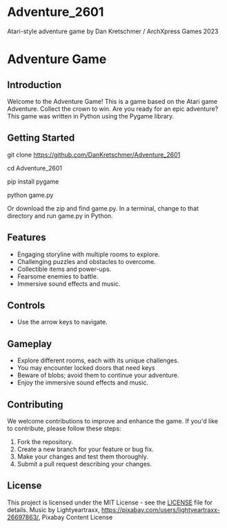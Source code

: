 # Adventure_2601
Atari-style adventure game by Dan Kretschmer / ArchXpress Games 2023

# Adventure Game

## Introduction
Welcome to the Adventure Game! This is a game based on the Atari game Adventure. Collect the crown to win. Are you ready for an epic adventure? This game was written in Python using the Pygame library. 

## Getting Started
git clone https://github.com/DanKretschmer/Adventure_2601

cd Adventure_2601

pip install pygame

python game.py

Or download the zip and find game.py. In a terminal, change to that directory and run game.py in Python. 
## Features
- Engaging storyline with multiple rooms to explore.
- Challenging puzzles and obstacles to overcome.
- Collectible items and power-ups.
- Fearsome enemies to battle.
- Immersive sound effects and music.

## Controls
- Use the arrow keys to navigate.

## Gameplay
- Explore different rooms, each with its unique challenges.
- You may encounter locked doors that need keys
- Beware of blobs; avoid them to continue your adventure.
- Enjoy the immersive sound effects and music.

## Contributing
We welcome contributions to improve and enhance the game. If you'd like to contribute, please follow these steps:

1. Fork the repository.
2. Create a new branch for your feature or bug fix.
3. Make your changes and test them thoroughly.
4. Submit a pull request describing your changes.

## License
This project is licensed under the MIT License - see the [LICENSE](LICENSE) file for details.
Music by Lightyeartraxx, https://pixabay.com/users/lightyeartraxx-26697863/, Pixabay Content License

